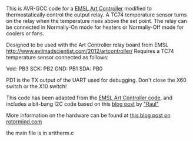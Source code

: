 
This is AVR-GCC code for a  [EMSL Art
Controller](http://www.evilmadscientist.com/2012/artcontroller/) modified to
thermostatically control the output relay. A TC74 temperature sensor
turns on the relay when the temperature rises above the set point. The
relay can be connected in Normally-On mode for heaters or Normally-Off
mode for coolers or fans.


Designed to be used with the Art Controller relay board from EMSL
http://www.evilmadscientist.com/2012/artcontroller/
Requires a TC74 temperature sensor connected as follows:

Vdd: PB3
SCK: PB2
GND: PB1
SDA: PB0


PD1 is the TX output of the UART used for debugging. Don't close the
X60 switch or the X10 switch!

This code has been adapted from the [EMSL Art Controller
code](http://wiki.evilmadscience.com/Art_Controller), and includes a
bit-bang I2C code based on this [blog
post](http://codinglab.blogspot.com/2008/10/i2c-on-avr-using-bit-banging.html)
by ["Raul"](http://www.blogger.com/profile/05112542436303049493)

More information on the hardware can be found at [this blog post on rotormind.com](http://rotormind.com/blog/Art-Controller-Thermostat)




the main file is in arttherm.c
